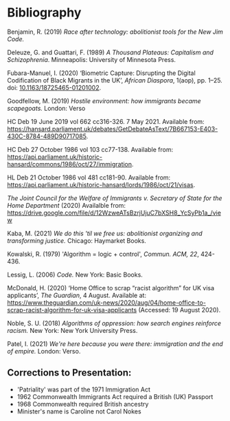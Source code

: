 # Bibliography

Benjamin, R. (2019) *Race after technology: abolitionist tools for the New Jim Code.*

Deleuze, G. and Guattari, F. (1989) _A Thousand Plateaus: Capitalism and Schizophrenia_. Minneapolis: University of Minnesota Press.

Fubara-Manuel, I. (2020) ‘Biometric Capture: Disrupting the Digital Codification of Black Migrants in the UK’, _African Diaspora_, 1(aop), pp. 1–25. doi: [10.1163/18725465-01201002](https://doi.org/10.1163/18725465-01201002).

Goodfellow, M. (2019) *Hostile environment: how immigrants became scapegoats.* London: Verso

HC Deb 19 June 2019 vol 662  cc316-326. 7 May 2021. Available from: https://hansard.parliament.uk/debates/GetDebateAsText/7B667153-E403-430C-8784-489D90717085.

HC Deb 27 October 1986 vol 103 cc77-138. Available from: https://api.parliament.uk/historic-hansard/commons/1986/oct/27/immigration.

HL Deb 21 October 1986 vol 481 cc181-90. Available from: https://api.parliament.uk/historic-hansard/lords/1986/oct/21/visas.

*The Joint Council for the Welfare of Immigrants v. Secretary of State for the Home Department* (2020) Availalble from: https://drive.google.com/file/d/12WzweATsBzrjUjuC7bXSH8_YcSyPb1a_/view

Kaba, M. (2021) *We do this 'til we free us: abolitionist organizing and transforming justice.* Chicago: Haymarket Books.

Kowalski, R. (1979) 'Algorithm = logic + control', *Commun. ACM, 22*, 424-436.

Lessig, L. (2006) *Code.* New York: Basic Books.

McDonald, H. (2020) ‘Home Office to scrap “racist algorithm” for UK visa applicants’, *The Guardian*, 4 August. Available at: https://www.theguardian.com/uk-news/2020/aug/04/home-office-to-scrap-racist-algorithm-for-uk-visa-applicants (Accessed: 19 August 2020).

Noble, S. U. (2018) *Algorithms of oppression: how search engines reinforce racism.* New York: New York University Press.

Patel, I. (2021) *We're here because you were there: immigration and the end of empire.* London: Verso.

## Corrections to Presentation: 
* 'Patriality' was part of the 1971 Immigration Act
* 1962 Commonwealth Immigrants Act required a British (UK) Passport
* 1968 Commonwealth required British ancestry
* Minister's name is Caroline not Carol Nokes
